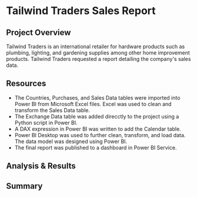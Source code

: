 # Tailwind Traders Sales Report

## Project Overview
Tailwind Traders is an international retailer for hardware products such as plumbing, lighting, and gardening supplies among other home improvement products. Tailwind Traders requested a report detailing the company's sales data.

## Resources
- The Countries, Purchases, and Sales Data tables were imported into Power BI from Microsoft Excel files. Excel was used to clean and transform the Sales Data table.
- The Exchange Data table was added direcctly to the project using a Python script in Power BI.
- A DAX expression in Power BI was written to add the Calendar table.
- Power BI Desktop was used to further clean, transform, and load data. The data model was designed using Power BI.
- The final report was published to a dashboard in Power BI Service.

## Analysis & Results


## Summary
